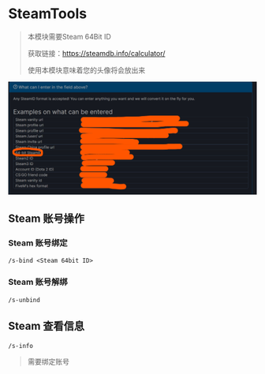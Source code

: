 # SteamTools

> 本模块需要Steam 64Bit ID
>
> 获取链接：https://steamdb.info/calculator/
>
> 使用本模块意味着您的头像将会放出来

![SteamID](steam.png)

## Steam 账号操作

### Steam 账号绑定

```
/s-bind <Steam 64bit ID>
```

### Steam 账号解绑

```
/s-unbind
```

## Steam 查看信息

```
/s-info
```

> 需要绑定账号